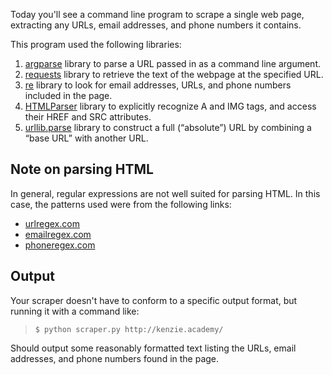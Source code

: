 Today you'll see a command line program to scrape a single web page, extracting any URLs, email addresses, and phone numbers it contains.

This program used the following libraries:

1. [argparse](https://docs.python.org/2/library/argparse.html) library to parse a URL passed in as a command line argument.
2. [requests](https://requests.readthedocs.io/en/master/user/quickstart/) library to retrieve the text of the webpage at the specified URL.
3. [re](https://docs.python.org/2/library/re.html) library to look for email addresses, URLs, and phone numbers included in the page.
4. [HTMLParser](https://docs.python.org/2/library/htmlparser.html) library to explicitly recognize A and IMG tags, and access their HREF and SRC attributes.
5. [urllib.parse](https://docs.python.org/3/library/urllib.parse.html) library to construct a full (“absolute”) URL by combining a “base URL” with another URL.

## Note on parsing HTML

In general, regular expressions are not well suited for parsing HTML. In this case, the patterns used were from the following links:

- [urlregex.com](http://urlregex.com/)
- [emailregex.com](http://emailregex.com/)
- [phoneregex.com](http://phoneregex.com/)

## Output

Your scraper doesn't have to conform to a specific output format, but running it with a command like:

> `$ python scraper.py http://kenzie.academy/`

Should output some reasonably formatted text listing the URLs, email addresses, and phone numbers found in the page.
